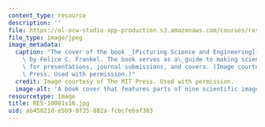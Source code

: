 ```yaml
---
content_type: resource
description: ''
file: https://ol-ocw-studio-app-production.s3.amazonaws.com/courses/res-10-001-making-science-and-engineering-pictures-a-practical-guide-to-presenting-your-work-spring-2016/ab45021de5b90f35882afcbcfebaf303_RES-10001s16.jpg
file_type: image/jpeg
image_metadata:
  caption: "The cover of the book _[Picturing Science and Engineering](http://mitpress.mit.edu/9780262038553)_\
    \ by Felice C. Frankel. The book serves as a\_guide to making scientific photographs\
    \ for presentations, journal submissions, and covers. (Image courtesy of The MIT\
    \ Press. Used with permission.)"
  credit: Image courtesy of The MIT Press. Used with permission.
  image-alt: 'A book cover that features parts of nine scientific images. '
resourcetype: Image
title: RES-10001s16.jpg
uid: ab45021d-e5b9-0f35-882a-fcbcfebaf303
---
```

